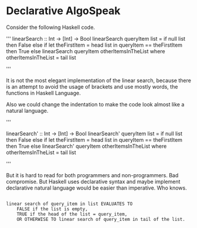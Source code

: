# Declarative AlgoSpeak

Consider the following Haskell code.

'''
linearSearch :: Int -> [Int] -> Bool
linearSearch queryItem list =
  if 
    null list 
  then 
    False 
  else
    if
      let
        theFirstItem = head list
      in
        queryItem == theFirstItem  
    then 
      True 
    else
      linearSearch queryItem otherItemsInTheList 
  where 
    otherItemsInTheList = tail list

'''

It is not the most elegant implementation of the linear search,
because there is an attempt to avoid the usage of brackets and use mostly words, the functions in Haskell Language.

Also we could change the indentation to make the code look almost like a natural language.

'''

linearSearch' :: Int -> [Int] -> Bool
linearSearch' queryItem list = if null list then False 
  else if let theFirstItem = head list in queryItem == theFirstItem then True 
  else linearSearch' queryItem otherItemsInTheList where otherItemsInTheList = tail list

'''

But it is hard to read for both programmers and non-programmers.
Bad compromise.
But Haskell uses declarative syntax and maybe implement declarative natural language would be easier than imperative.
Who knows.

```

linear search of query_item in list EVALUATES TO
    FALSE if the list is empty,
    TRUE if the head of the list = query_item,
    OR OTHERWISE TO linear search of query_item in tail of the list.


```
